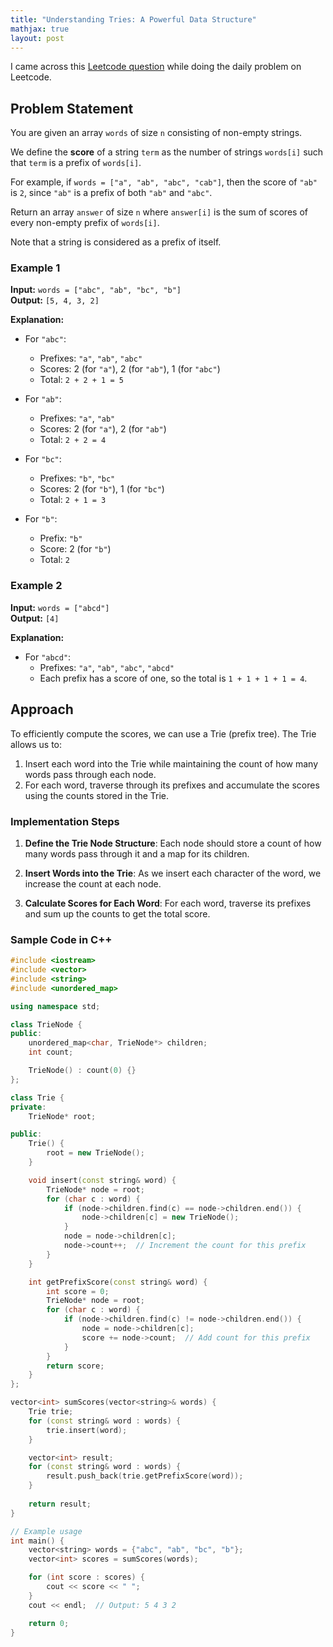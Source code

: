 ```yaml
---
title: "Understanding Tries: A Powerful Data Structure"
mathjax: true
layout: post
---
```


I came across this [Leetcode question](https://leetcode.com/problems/sum-of-prefix-scores-of-strings/) while doing the daily problem on Leetcode.

## Problem Statement

You are given an array `words` of size `n` consisting of non-empty strings.

We define the **score** of a string `term` as the number of strings `words[i]` such that `term` is a prefix of `words[i]`.

For example, if `words = ["a", "ab", "abc", "cab"]`, then the score of `"ab"` is `2`, since `"ab"` is a prefix of both `"ab"` and `"abc"`.

Return an array `answer` of size `n` where `answer[i]` is the sum of scores of every non-empty prefix of `words[i]`.

Note that a string is considered as a prefix of itself.

### Example 1

**Input:** `words = ["abc", "ab", "bc", "b"]`  
**Output:** `[5, 4, 3, 2]`  

**Explanation:**

- For `"abc"`:
  - Prefixes: `"a"`, `"ab"`, `"abc"`
  - Scores: 2 (for `"a"`), 2 (for `"ab"`), 1 (for `"abc"`)
  - Total: `2 + 2 + 1 = 5`

- For `"ab"`:
  - Prefixes: `"a"`, `"ab"`
  - Scores: 2 (for `"a"`), 2 (for `"ab"`)
  - Total: `2 + 2 = 4`

- For `"bc"`:
  - Prefixes: `"b"`, `"bc"`
  - Scores: 2 (for `"b"`), 1 (for `"bc"`)
  - Total: `2 + 1 = 3`

- For `"b"`:
  - Prefix: `"b"`
  - Score: 2 (for `"b"`)
  - Total: `2`

### Example 2

**Input:** `words = ["abcd"]`  
**Output:** `[4]`  

**Explanation:**

- For `"abcd"`:
  - Prefixes: `"a"`, `"ab"`, `"abc"`, `"abcd"`
  - Each prefix has a score of one, so the total is `1 + 1 + 1 + 1 = 4`.

## Approach

To efficiently compute the scores, we can use a Trie (prefix tree). The Trie allows us to:

1. Insert each word into the Trie while maintaining the count of how many words pass through each node.
2. For each word, traverse through its prefixes and accumulate the scores using the counts stored in the Trie.

### Implementation Steps

1. **Define the Trie Node Structure**:
   Each node should store a count of how many words pass through it and a map for its children.

2. **Insert Words into the Trie**:
   As we insert each character of the word, we increase the count at each node.

3. **Calculate Scores for Each Word**:
   For each word, traverse its prefixes and sum up the counts to get the total score.

### Sample Code in C++

```cpp
#include <iostream>
#include <vector>
#include <string>
#include <unordered_map>

using namespace std;

class TrieNode {
public:
    unordered_map<char, TrieNode*> children;
    int count;

    TrieNode() : count(0) {}
};

class Trie {
private:
    TrieNode* root;

public:
    Trie() {
        root = new TrieNode();
    }

    void insert(const string& word) {
        TrieNode* node = root;
        for (char c : word) {
            if (node->children.find(c) == node->children.end()) {
                node->children[c] = new TrieNode();
            }
            node = node->children[c];
            node->count++;  // Increment the count for this prefix
        }
    }

    int getPrefixScore(const string& word) {
        int score = 0;
        TrieNode* node = root;
        for (char c : word) {
            if (node->children.find(c) != node->children.end()) {
                node = node->children[c];
                score += node->count;  // Add count for this prefix
            }
        }
        return score;
    }
};

vector<int> sumScores(vector<string>& words) {
    Trie trie;
    for (const string& word : words) {
        trie.insert(word);
    }

    vector<int> result;
    for (const string& word : words) {
        result.push_back(trie.getPrefixScore(word));
    }
    
    return result;
}

// Example usage
int main() {
    vector<string> words = {"abc", "ab", "bc", "b"};
    vector<int> scores = sumScores(words);

    for (int score : scores) {
        cout << score << " ";
    }
    cout << endl;  // Output: 5 4 3 2

    return 0;
}
```
